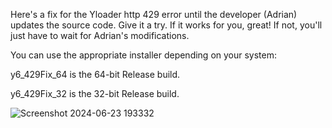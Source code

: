 Here's a fix for the Yloader http 429 error until the developer (Adrian) updates the source code.
Give it a try. If it works for you, great! If not, you'll just have to wait for Adrian's modifications.

You can use the appropriate installer depending on your system:


y6_429Fix_64 is the 64-bit Release build.

y6_429Fix_32 is the 32-bit Release build.



![Screenshot 2024-06-23 193332](https://github.com/BoulderLou/YloaderTmpFix20240622/assets/17059687/c6721178-9403-4d93-b3c9-9615e6d1b2e4)
